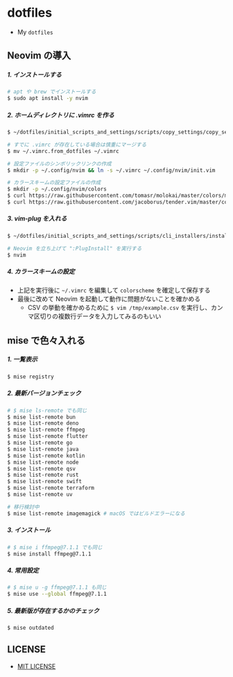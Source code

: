 # dotfiles

- My `dotfiles`

## Neovim の導入

##### 1. インストールする

```bash
# apt や brew でインストールする
$ sudo apt install -y nvim
```

##### 2. ホームディレクトリに .vimrc を作る

```bash
$ ~/dotfiles/initial_scripts_and_settings/scripts/copy_settings/copy_setting_files.sh

# すでに .vimrc が存在している場合は慎重にマージする
$ mv ~/.vimrc.from_dotfiles ~/.vimrc

# 設定ファイルのシンボリックリンクの作成
$ mkdir -p ~/.config/nvim && ln -s ~/.vimrc ~/.config/nvim/init.vim

# カラースキームの設定ファイルの作成
$ mkdir -p ~/.config/nvim/colors
$ curl https://raw.githubusercontent.com/tomasr/molokai/master/colors/molokai.vim > ~/.config/nvim/colors/molokai.vim
$ curl https://raw.githubusercontent.com/jacoborus/tender.vim/master/colors/tender.vim > ~/.config/nvim/colors/tender.vim
```

##### 3. vim-plug を入れる

```bash
$ ~/dotfiles/initial_scripts_and_settings/scripts/cli_installers/install_vim-plug.sh

# Neovim を立ち上げて ":PlugInstall" を実行する
$ nvim
```

##### 4. カラースキームの設定

- 上記を実行後に `~/.vimrc` を編集して `colorscheme` を確定して保存する
- 最後に改めて Neovim を起動して動作に問題がないことを確かめる
    - CSV の挙動を確かめるために `$ vim /tmp/example.csv` を実行し、カンマ区切りの複数行データを入力してみるのもいい

## mise で色々入れる

##### 1. 一覧表示

```bash
$ mise registry
```

##### 2. 最新バージョンチェック

```bash
# $ mise ls-remote でも同じ
$ mise list-remote bun
$ mise list-remote deno
$ mise list-remote ffmpeg
$ mise list-remote flutter
$ mise list-remote go
$ mise list-remote java
$ mise list-remote kotlin
$ mise list-remote node
$ mise list-remote qsv
$ mise list-remote rust
$ mise list-remote swift
$ mise list-remote terraform
$ mise list-remote uv

# 移行検討中
$ mise list-remote imagemagick # macOS ではビルドエラーになる
```

##### 3. インストール

```bash
# $ mise i ffmpeg@7.1.1 でも同じ
$ mise install ffmpeg@7.1.1
```

##### 4. 常用設定

```bash
# $ mise u -g ffmpeg@7.1.1 も同じ
$ mise use --global ffmpeg@7.1.1
```

##### 5. 最新版が存在するかのチェック

```bash
$ mise outdated
```

## LICENSE

- [MIT LICENSE](/LICENSE)
